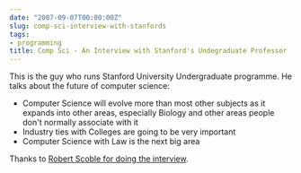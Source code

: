 ```yaml
---
date: "2007-09-07T00:00:00Z"
slug: comp-sci-interview-with-stanfords
tags:
- programming
title: Comp Sci - An Interview with Stanford's Undegraduate Professor
---
```


This is the guy who runs Stanford University Undergraduate programme. He
talks about the future of computer science:  
-   Computer Science will evolve more than most other subjects as it
    expands into other areas, especially Biology and other areas people
    don't normally associate with it
-   Industry ties with Colleges are going to be very important
-   Computer Science with Law is the next big area

Thanks to [Robert Scoble for doing the
interview](http://scobleizer.com/2007/08/31/google-sun-yahoo-hp-cisco-and/).